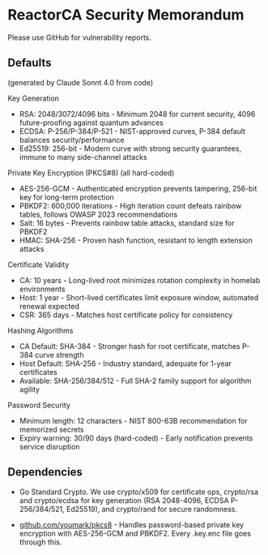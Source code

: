 # ReactorCA Security Memorandum

Please use GitHub for vulnerability reports.

## Defaults

(generated by Claude Sonnt 4.0 from code)

Key Generation

- RSA: 2048/3072/4096 bits - Minimum 2048 for current security, 4096 future-proofing against quantum advances
- ECDSA: P-256/P-384/P-521 - NIST-approved curves, P-384 default balances security/performance
- Ed25519: 256-bit - Modern curve with strong security guarantees, immune to many side-channel attacks

Private Key Encryption (PKCS#8) (all hard-coded)

- AES-256-GCM - Authenticated encryption prevents tampering, 256-bit key for long-term protection
- PBKDF2: 600,000 iterations - High iteration count defeats rainbow tables, follows OWASP 2023 recommendations
- Salt: 16 bytes - Prevents rainbow table attacks, standard size for PBKDF2
- HMAC: SHA-256 - Proven hash function, resistant to length extension attacks

Certificate Validity

- CA: 10 years - Long-lived root minimizes rotation complexity in homelab environments
- Host: 1 year - Short-lived certificates limit exposure window, automated renewal expected
- CSR: 365 days - Matches host certificate policy for consistency

Hashing Algorithms

- CA Default: SHA-384 - Stronger hash for root certificate, matches P-384 curve strength
- Host Default: SHA-256 - Industry standard, adequate for 1-year certificates
- Available: SHA-256/384/512 - Full SHA-2 family support for algorithm agility

Password Security

- Minimum length: 12 characters - NIST 800-63B recommendation for memorized secrets
- Expiry warning: 30/90 days (hard-coded) - Early notification prevents service disruption

## Dependencies

- Go Standard Crypto. We use crypto/x509 for certificate ops, crypto/rsa and crypto/ecdsa for key generation (RSA 2048-4096, ECDSA P-256/384/521, Ed25519), and crypto/rand for secure randomness.

- [github.com/youmark/pkcs8](https://github.com/youmark/pkcs8) - Handles password-based private key encryption with AES-256-GCM and PBKDF2. Every .key.enc file goes through this.
